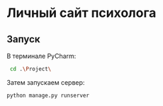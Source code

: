 # Личный сайт психолога 
## Запуск

В терминале PyСharm:
```bash
 cd .\Project\
```
Затем запускаем сервер:
```bash
python manage.py runserver 
```
